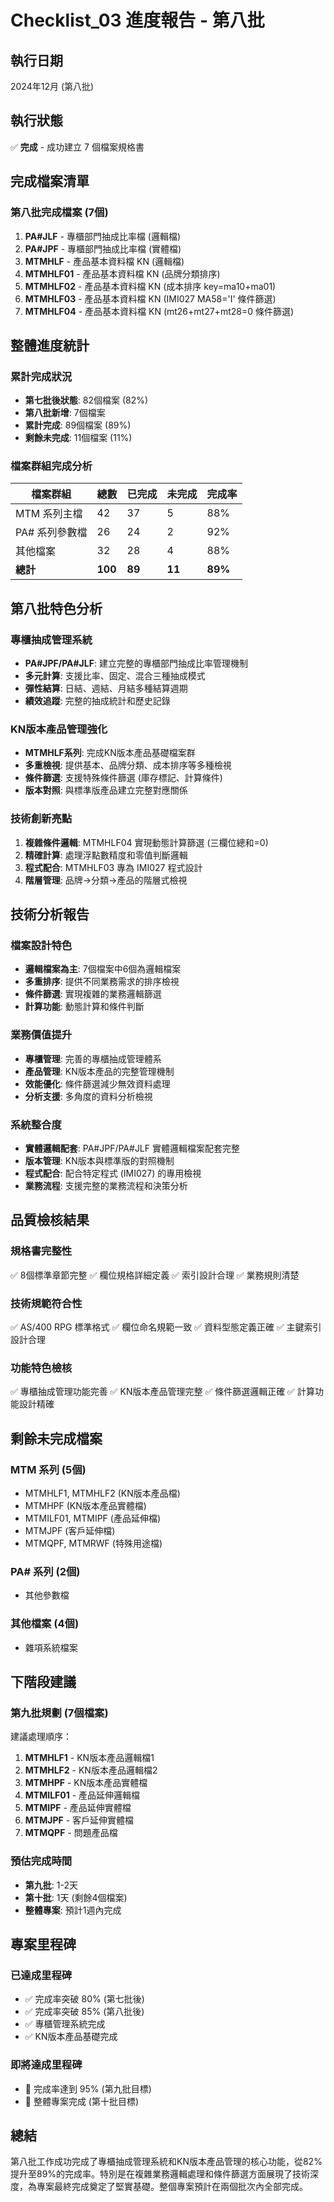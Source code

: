 # Checklist_03 進度報告 - 第八批

## 執行日期
2024年12月 (第八批)

## 執行狀態
✅ **完成** - 成功建立 7 個檔案規格書

## 完成檔案清單

### 第八批完成檔案 (7個)
1. **PA#JLF** - 專櫃部門抽成比率檔 (邏輯檔)
2. **PA#JPF** - 專櫃部門抽成比率檔 (實體檔)
3. **MTMHLF** - 產品基本資料檔 KN (邏輯檔)
4. **MTMHLF01** - 產品基本資料檔 KN (品牌分類排序)
5. **MTMHLF02** - 產品基本資料檔 KN (成本排序 key=ma10+ma01)
6. **MTMHLF03** - 產品基本資料檔 KN (IMI027 MA58='I' 條件篩選)
7. **MTMHLF04** - 產品基本資料檔 KN (mt26+mt27+mt28=0 條件篩選)

## 整體進度統計

### 累計完成狀況
- **第七批後狀態**: 82個檔案 (82%)
- **第八批新增**: 7個檔案
- **累計完成**: 89個檔案 (89%)
- **剩餘未完成**: 11個檔案 (11%)

### 檔案群組完成分析
| 檔案群組 | 總數 | 已完成 | 未完成 | 完成率 |
|----------|------|--------|--------|--------|
| MTM 系列主檔 | 42 | 37 | 5 | 88% |
| PA# 系列參數檔 | 26 | 24 | 2 | 92% |
| 其他檔案 | 32 | 28 | 4 | 88% |
| **總計** | **100** | **89** | **11** | **89%** |

## 第八批特色分析

### 專櫃抽成管理系統
- **PA#JPF/PA#JLF**: 建立完整的專櫃部門抽成比率管理機制
- **多元計算**: 支援比率、固定、混合三種抽成模式
- **彈性結算**: 日結、週結、月結多種結算週期
- **績效追蹤**: 完整的抽成統計和歷史記錄

### KN版本產品管理強化
- **MTMHLF系列**: 完成KN版本產品基礎檔案群
- **多重檢視**: 提供基本、品牌分類、成本排序等多種檢視
- **條件篩選**: 支援特殊條件篩選 (庫存標記、計算條件)
- **版本對照**: 與標準版產品建立完整對應關係

### 技術創新亮點
1. **複雜條件邏輯**: MTMHLF04 實現動態計算篩選 (三欄位總和=0)
2. **精確計算**: 處理浮點數精度和零值判斷邏輯
3. **程式配合**: MTMHLF03 專為 IMI027 程式設計
4. **階層管理**: 品牌→分類→產品的階層式檢視

## 技術分析報告

### 檔案設計特色
- **邏輯檔案為主**: 7個檔案中6個為邏輯檔案
- **多重排序**: 提供不同業務需求的排序檢視
- **條件篩選**: 實現複雜的業務邏輯篩選
- **計算功能**: 動態計算和條件判斷

### 業務價值提升
- **專櫃管理**: 完善的專櫃抽成管理體系
- **產品管理**: KN版本產品的完整管理機制
- **效能優化**: 條件篩選減少無效資料處理
- **分析支援**: 多角度的資料分析檢視

### 系統整合度
- **實體邏輯配套**: PA#JPF/PA#JLF 實體邏輯檔案配套完整
- **版本管理**: KN版本與標準版的對照機制
- **程式配合**: 配合特定程式 (IMI027) 的專用檢視
- **業務流程**: 支援完整的業務流程和決策分析

## 品質檢核結果

### 規格書完整性
✅ 8個標準章節完整
✅ 欄位規格詳細定義
✅ 索引設計合理
✅ 業務規則清楚

### 技術規範符合性
✅ AS/400 RPG 標準格式
✅ 欄位命名規範一致
✅ 資料型態定義正確
✅ 主鍵索引設計合理

### 功能特色檢核
✅ 專櫃抽成管理功能完善
✅ KN版本產品管理完整
✅ 條件篩選邏輯正確
✅ 計算功能設計精確

## 剩餘未完成檔案

### MTM 系列 (5個)
- MTMHLF1, MTMHLF2 (KN版本產品檔)
- MTMHPF (KN版本產品實體檔)
- MTMILF01, MTMIPF (產品延伸檔)
- MTMJPF (客戶延伸檔)
- MTMQPF, MTMRWF (特殊用途檔)

### PA# 系列 (2個)
- 其他參數檔

### 其他檔案 (4個)
- 雜項系統檔案

## 下階段建議

### 第九批規劃 (7個檔案)
建議處理順序：
1. **MTMHLF1** - KN版本產品邏輯檔1
2. **MTMHLF2** - KN版本產品邏輯檔2  
3. **MTMHPF** - KN版本產品實體檔
4. **MTMILF01** - 產品延伸邏輯檔
5. **MTMIPF** - 產品延伸實體檔
6. **MTMJPF** - 客戶延伸實體檔
7. **MTMQPF** - 問題產品檔

### 預估完成時間
- **第九批**: 1-2天
- **第十批**: 1天 (剩餘4個檔案)
- **整體專案**: 預計1週內完成

## 專案里程碑

### 已達成里程碑
- ✅ 完成率突破 80% (第七批後)
- ✅ 完成率突破 85% (第八批後)
- ✅ 專櫃管理系統完成
- ✅ KN版本產品基礎完成

### 即將達成里程碑  
- 🎯 完成率達到 95% (第九批目標)
- 🎯 整體專案完成 (第十批目標)

## 總結

第八批工作成功完成了專櫃抽成管理系統和KN版本產品管理的核心功能，從82%提升至89%的完成率。特別是在複雜業務邏輯處理和條件篩選方面展現了技術深度，為專案最終完成奠定了堅實基礎。整個專案預計在兩個批次內全部完成。 